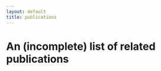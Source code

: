 ```yaml
---
layout: default
title: publications
---
```


An (incomplete) list of related publications
============================================
<div id="bibtex_display"> </div>
